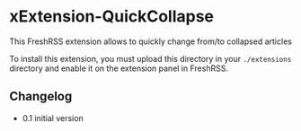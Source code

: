 # xExtension-QuickCollapse

This FreshRSS extension allows to quickly change from/to collapsed articles

To install this extension, you must upload this directory in your `./extensions` directory and enable it on the extension panel in FreshRSS.

## Changelog

- 0.1 initial version
